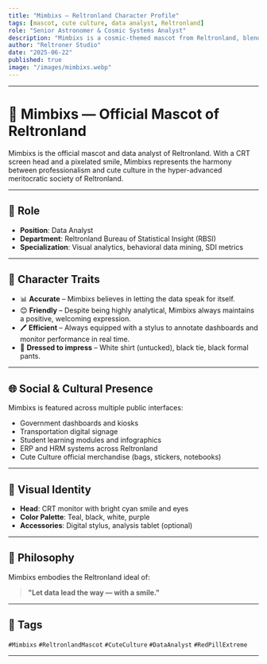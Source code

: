 ```yaml
---
title: "Mimbixs — Reltronland Character Profile"
tags: [mascot, cute culture, data analyst, Reltronland]
role: "Senior Astronomer & Cosmic Systems Analyst"
description: "Mimbixs is a cosmic-themed mascot from Reltronland, blending cute culture with data mastery. As a Senior Astronomer & Systems Analyst, Mimbixs interprets celestial metrics and behavioral data to guide civilization through logic, clarity, and a pixelated smile."
author: "Reltroner Studio"
date: "2025-06-22"
published: true
image: "/images/mimbixs.webp"
---
```


---

# 🤖 Mimbixs — Official Mascot of Reltronland

Mimbixs is the official mascot and data analyst of Reltronland. With a CRT screen head and a pixelated smile, Mimbixs represents the harmony between professionalism and cute culture in the hyper-advanced meritocratic society of Reltronland.

---

## 💼 Role

- **Position**: Data Analyst  
- **Department**: Reltronland Bureau of Statistical Insight (RBSI)  
- **Specialization**: Visual analytics, behavioral data mining, SDI metrics

---

## 🧠 Character Traits

- 📊 **Accurate** – Mimbixs believes in letting the data speak for itself.
- 😊 **Friendly** – Despite being highly analytical, Mimbixs always maintains a positive, welcoming expression.
- 🖊️ **Efficient** – Always equipped with a stylus to annotate dashboards and monitor performance in real time.
- 👔 **Dressed to impress** – White shirt (untucked), black tie, black formal pants.

---

## 🌐 Social & Cultural Presence

Mimbixs is featured across multiple public interfaces:
- Government dashboards and kiosks
- Transportation digital signage
- Student learning modules and infographics
- ERP and HRM systems across Reltronland
- Cute Culture official merchandise (bags, stickers, notebooks)

---

## 🧬 Visual Identity

- **Head**: CRT monitor with bright cyan smile and eyes
- **Color Palette**: Teal, black, white, purple
- **Accessories**: Digital stylus, analysis tablet (optional)

---

## 🧭 Philosophy

Mimbixs embodies the Reltronland ideal of:
> **"Let data lead the way — with a smile."**

---

## 📌 Tags

`#Mimbixs` `#ReltronlandMascot` `#CuteCulture` `#DataAnalyst` `#RedPillExtreme`

---
